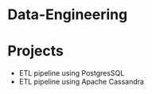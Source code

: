 # Data-Engineering

# Projects

* ETL pipeline using PostgresSQL
* ETL pipeline using Apache Cassandra
